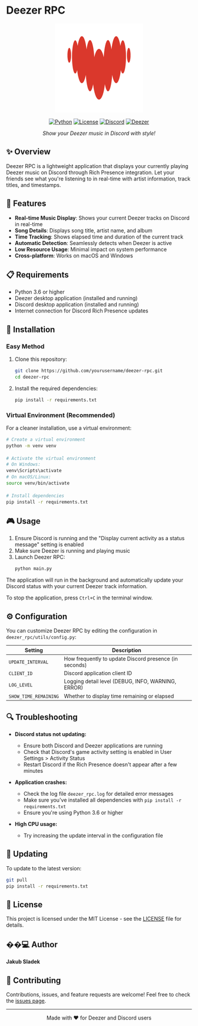 # Deezer RPC

<div align="center">

![Deezer RPC](deezer_rpc.png)

[![Python](https://img.shields.io/badge/Python-3.6%2B-blue)](https://www.python.org/)
[![License](https://img.shields.io/badge/License-MIT-green)](LICENSE)
[![Discord](https://img.shields.io/badge/Discord-Rich%20Presence-7289DA)](https://discord.com/)
[![Deezer](https://img.shields.io/badge/Deezer-Music-EF5466)](https://www.deezer.com/)

*Show your Deezer music in Discord with style!*

</div>

## ✨ Overview

Deezer RPC is a lightweight application that displays your currently playing Deezer music on Discord through Rich Presence integration. Let your friends see what you're listening to in real-time with artist information, track titles, and timestamps.

## 🎵 Features

- **Real-time Music Display**: Shows your current Deezer tracks on Discord in real-time
- **Song Details**: Displays song title, artist name, and album
- **Time Tracking**: Shows elapsed time and duration of the current track
- **Automatic Detection**: Seamlessly detects when Deezer is active
- **Low Resource Usage**: Minimal impact on system performance
- **Cross-platform**: Works on macOS and Windows

## 📋 Requirements

- Python 3.6 or higher
- Deezer desktop application (installed and running)
- Discord desktop application (installed and running)
- Internet connection for Discord Rich Presence updates

## 🚀 Installation

### Easy Method

1. Clone this repository:
   ```bash
   git clone https://github.com/yourusername/deezer-rpc.git
   cd deezer-rpc
   ```

2. Install the required dependencies:
   ```bash
   pip install -r requirements.txt
   ```

### Virtual Environment (Recommended)

For a cleaner installation, use a virtual environment:

```bash
# Create a virtual environment
python -m venv venv

# Activate the virtual environment
# On Windows:
venv\Scripts\activate
# On macOS/Linux:
source venv/bin/activate

# Install dependencies
pip install -r requirements.txt
```

## 🎮 Usage

1. Ensure Discord is running and the "Display current activity as a status message" setting is enabled
2. Make sure Deezer is running and playing music
3. Launch Deezer RPC:
   ```bash
   python main.py
   ```

The application will run in the background and automatically update your Discord status with your current Deezer track information.

To stop the application, press `Ctrl+C` in the terminal window.

## ⚙️ Configuration

You can customize Deezer RPC by editing the configuration in `deezer_rpc/utils/config.py`:

| Setting | Description |
|---------|-------------|
| `UPDATE_INTERVAL` | How frequently to update Discord presence (in seconds) |
| `CLIENT_ID` | Discord application client ID |
| `LOG_LEVEL` | Logging detail level (DEBUG, INFO, WARNING, ERROR) |
| `SHOW_TIME_REMAINING` | Whether to display time remaining or elapsed |

## 🔍 Troubleshooting

- **Discord status not updating:**
  - Ensure both Discord and Deezer applications are running
  - Check that Discord's game activity setting is enabled in User Settings > Activity Status
  - Restart Discord if the Rich Presence doesn't appear after a few minutes

- **Application crashes:**
  - Check the log file `deezer_rpc.log` for detailed error messages
  - Make sure you've installed all dependencies with `pip install -r requirements.txt`
  - Ensure you're using Python 3.6 or higher

- **High CPU usage:**
  - Try increasing the update interval in the configuration file

## 🔄 Updating

To update to the latest version:

```bash
git pull
pip install -r requirements.txt
```

## 📜 License

This project is licensed under the MIT License - see the [LICENSE](LICENSE) file for details.

## ��‍💻 Author

**Jakub Sladek**

## 🤝 Contributing

Contributions, issues, and feature requests are welcome! Feel free to check the [issues page](https://github.com/yourusername/deezer-rpc/issues).

---

<div align="center">
Made with ❤️ for Deezer and Discord users
</div>
